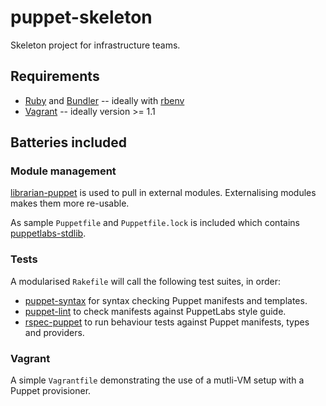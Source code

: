 # puppet-skeleton

Skeleton project for infrastructure teams.

## Requirements

- [Ruby](http://www.ruby-lang.org/) and [Bundler](http://gembundler.com/) -- ideally with [rbenv](https://github.com/sstephenson/rbenv)
- [Vagrant](http://www.vagrantup.com/) -- ideally version >= 1.1

## Batteries included

### Module management

[librarian-puppet](https://github.com/rodjek/librarian-puppet) is used to
pull in external modules. Externalising modules makes them more re-usable.

As sample `Puppetfile` and `Puppetfile.lock` is included which contains
[puppetlabs-stdlib](https://github.com/puppetlabs/puppetlabs-stdlib).

### Tests

A modularised `Rakefile` will call the following test suites, in order:

- [puppet-syntax](https://github.com/alphagov/puppet-syntax) for syntax
  checking Puppet manifests and templates.
- [puppet-lint](https://github.com/rodjek/puppet-lint) to check manifests
  against PuppetLabs style guide.
- [rspec-puppet](https://github.com/rodjek/rspec-puppet) to run behaviour
  tests against Puppet manifests, types and providers.

### Vagrant

A simple `Vagrantfile` demonstrating the use of a mutli-VM setup with a
Puppet provisioner.
